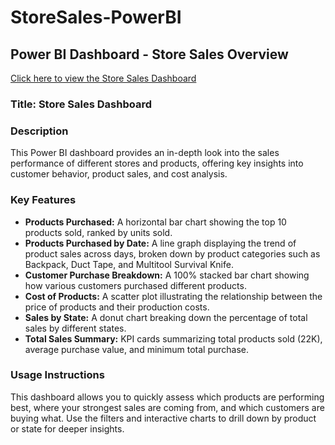 # StoreSales-PowerBI

## Power BI Dashboard - Store Sales Overview

[Click here to view the Store Sales Dashboard](https://app.powerbi.com/groups/me/reports/8d535b48-e1b5-433e-82fb-18128f5caa59/ReportSection?experience=power-bi)

### Title: Store Sales Dashboard

### Description
This Power BI dashboard provides an in-depth look into the sales performance of different stores and products, offering key insights into customer behavior, product sales, and cost analysis.

### Key Features
- **Products Purchased:** A horizontal bar chart showing the top 10 products sold, ranked by units sold.
- **Products Purchased by Date:** A line graph displaying the trend of product sales across days, broken down by product categories such as Backpack, Duct Tape, and Multitool Survival Knife.
- **Customer Purchase Breakdown:** A 100% stacked bar chart showing how various customers purchased different products.
- **Cost of Products:** A scatter plot illustrating the relationship between the price of products and their production costs.
- **Sales by State:** A donut chart breaking down the percentage of total sales by different states.
- **Total Sales Summary:** KPI cards summarizing total products sold (22K), average purchase value, and minimum total purchase.

### Usage Instructions
This dashboard allows you to quickly assess which products are performing best, where your strongest sales are coming from, and which customers are buying what. Use the filters and interactive charts to drill down by product or state for deeper insights.
